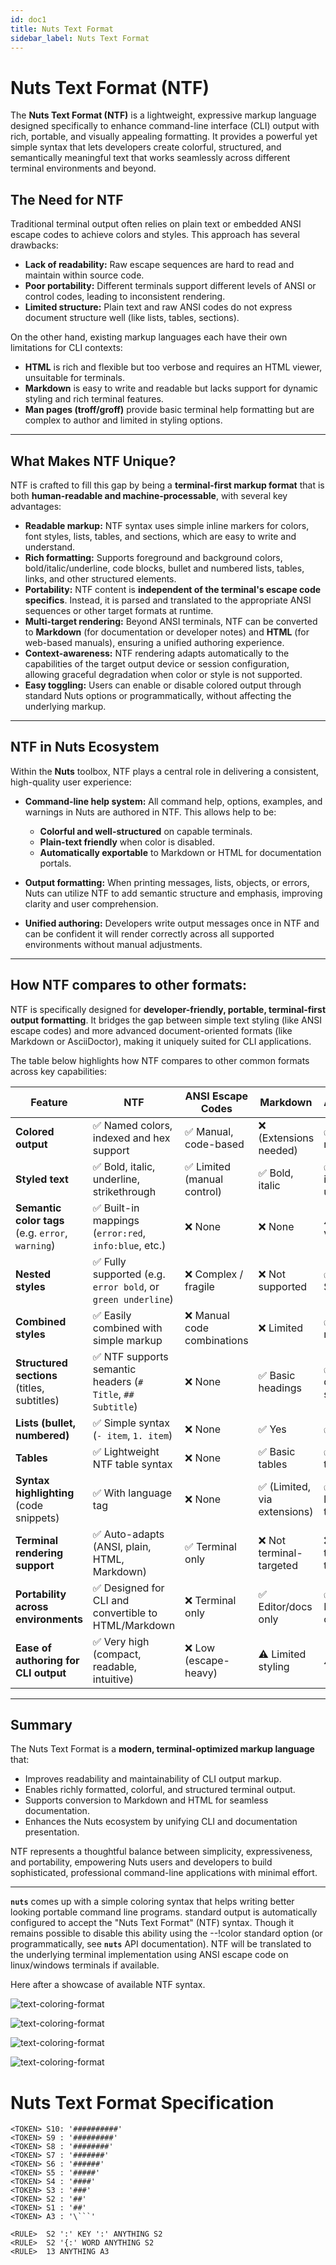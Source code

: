 ```yaml
---
id: doc1
title: Nuts Text Format
sidebar_label: Nuts Text Format
---
```



# Nuts Text Format (NTF)

The **Nuts Text Format (NTF)** is a lightweight, expressive markup language designed specifically to enhance command-line interface (CLI) output with rich, portable, and visually appealing formatting. It provides a powerful yet simple syntax that lets developers create colorful, structured, and semantically meaningful text that works seamlessly across different terminal environments and beyond.

## The Need for NTF

Traditional terminal output often relies on plain text or embedded ANSI escape codes to achieve colors and styles. This approach has several drawbacks:

- **Lack of readability:** Raw escape sequences are hard to read and maintain within source code.
- **Poor portability:** Different terminals support different levels of ANSI or control codes, leading to inconsistent rendering.
- **Limited structure:** Plain text and raw ANSI codes do not express document structure well (like lists, tables, sections).

On the other hand, existing markup languages each have their own limitations for CLI contexts:

- **HTML** is rich and flexible but too verbose and requires an HTML viewer, unsuitable for terminals.
- **Markdown** is easy to write and readable but lacks support for dynamic styling and rich terminal features.
- **Man pages (troff/groff)** provide basic terminal help formatting but are complex to author and limited in styling options.

---

## What Makes NTF Unique?


NTF is crafted to fill this gap by being a **terminal-first markup format** that is both **human-readable and machine-processable**, with several key advantages:

- **Readable markup:** NTF syntax uses simple inline markers for colors, font styles, lists, tables, and sections, which are easy to write and understand.
- **Rich formatting:** Supports foreground and background colors, bold/italic/underline, code blocks, bullet and numbered lists, tables, links, and other structured elements.
- **Portability:** NTF content is **independent of the terminal's escape code specifics**. Instead, it is parsed and translated to the appropriate ANSI sequences or other target formats at runtime.
- **Multi-target rendering:** Beyond ANSI terminals, NTF can be converted to **Markdown** (for documentation or developer notes) and **HTML** (for web-based manuals), ensuring a unified authoring experience.
- **Context-awareness:** NTF rendering adapts automatically to the capabilities of the target output device or session configuration, allowing graceful degradation when color or style is not supported.
- **Easy toggling:** Users can enable or disable colored output through standard Nuts options or programmatically, without affecting the underlying markup.

---

## NTF in Nuts Ecosystem

Within the **Nuts** toolbox, NTF plays a central role in delivering a consistent, high-quality user experience:

- **Command-line help system:** All command help, options, examples, and warnings in Nuts are authored in NTF. This allows help to be:

    - **Colorful and well-structured** on capable terminals.
    - **Plain-text friendly** when color is disabled.
    - **Automatically exportable** to Markdown or HTML for documentation portals.

- **Output formatting:** When printing messages, lists, objects, or errors, Nuts can utilize NTF to add semantic structure and emphasis, improving clarity and user comprehension.

- **Unified authoring:** Developers write output messages once in NTF and can be confident it will render correctly across all supported environments without manual adjustments.

---

## How NTF compares to other formats:

NTF is specifically designed for **developer-friendly, portable, terminal-first output formatting**. It bridges the gap between simple text styling (like ANSI escape codes) and more advanced document-oriented formats (like Markdown or AsciiDoctor), making it uniquely suited for CLI applications.

The table below highlights how NTF compares to other common formats across key capabilities:

| Feature                                  | **NTF**        | **ANSI Escape Codes** | **Markdown**    | **AsciiDoctor** | **HTML**       |
|------------------------------------------|----------------|------------------------|------------------|------------------|----------------|
| **Colored output**                       | ✅ Named colors, indexed and hex support | ✅ Manual, code-based | ❌ (Extensions needed) | ✅ With roles/styles | ✅ CSS/inline styles |
| **Styled text**                          | ✅ Bold, italic, underline, strikethrough | ✅ Limited (manual control) | ✅ Bold, italic | ✅ Bold, italic, underline | ✅ Full style control |
| **Semantic color tags** (e.g. `error`, `warning`) | ✅ Built-in mappings (`error:red`, `info:blue`, etc.) | ❌ None | ❌ None | ⚠️ Manual via roles | ✅ Possible via class |
| **Nested styles**                        | ✅ Fully supported (e.g. `error bold`, or `green underline`) | ❌ Complex / fragile | ❌ Not supported | ✅ Supported | ✅ Fully supported |
| **Combined styles**                      | ✅ Easily combined with simple markup | ❌ Manual code combinations | ❌ Limited | ✅ With roles | ✅ With CSS |
| **Structured sections** (titles, subtitles) | ✅ NTF supports semantic headers (`# Title`, `## Subtitle`) | ❌ None | ✅ Basic headings | ✅ Full document structure | ✅ Rich document structure |
| **Lists (bullet, numbered)**             | ✅ Simple syntax (`- item`, `1. item`) | ❌ None | ✅ Yes | ✅ Yes | ✅ Yes |
| **Tables**                               | ✅ Lightweight NTF table syntax | ❌ None | ✅ Basic tables | ✅ Rich tables | ✅ Rich tables |
| **Syntax highlighting** (code snippets)  | ✅ With language tag | ❌ None | ✅ (Limited, via extensions) | ✅ With language tag | ✅ Full, with JS/CSS |
| **Terminal rendering support**           | ✅ Auto-adapts (ANSI, plain, HTML, Markdown) | ✅ Terminal only | ❌ Not terminal-targeted | ❌ Not terminal-targeted | ❌ Not terminal-targeted |
| **Portability across environments**      | ✅ Designed for CLI and convertible to HTML/Markdown | ❌ Terminal only | ✅ Editor/docs only | ✅ Editor/docs only | ✅ Web/browser only |
| **Ease of authoring for CLI output**     | ✅ Very high (compact, readable, intuitive) | ❌ Low (escape-heavy) | ⚠️ Limited styling | ⚠️ Verbose | ❌ Too verbose for CLI |

---

## Summary

The Nuts Text Format is a **modern, terminal-optimized markup language** that:

- Improves readability and maintainability of CLI output markup.
- Enables richly formatted, colorful, and structured terminal output.
- Supports conversion to Markdown and HTML for seamless documentation.
- Enhances the Nuts ecosystem by unifying CLI and documentation presentation.

NTF represents a thoughtful balance between simplicity, expressiveness, and portability, empowering Nuts users and developers to build sophisticated, professional command-line applications with minimal effort.

---

**```nuts```** comes up with a simple coloring syntax that helps writing better looking portable command line programs.
standard output is automatically configured to accept the "Nuts Text Format" (NTF) syntax. 
Though it remains possible to disable this ability using the --!color standard option (or programmatically, 
see **```nuts```** API documentation). NTF will be translated to the underlying terminal implementation using ANSI 
escape code on linux/windows terminals if available.

Here after a showcase of available NTF syntax.

![text-coloring-format](assets/images/console/text-coloring-format-01.png)


![text-coloring-format](assets/images/console/text-coloring-format-02.png)


![text-coloring-format](assets/images/console/text-coloring-format-03.png)


![text-coloring-format](assets/images/console/text-coloring-format-04.png)

# Nuts Text Format Specification

```
<TOKEN> S10: '##########'
<TOKEN> S9 : '#########'
<TOKEN> S8 : '########'
<TOKEN> S7 : '#######'
<TOKEN> S6 : '######'
<TOKEN> S5 : '#####'
<TOKEN> S4 : '####'
<TOKEN> S3 : '###'
<TOKEN> S2 : '##'
<TOKEN> S1 : '##'
<TOKEN> A3 : '\```'

<RULE>  S2 ':' KEY ':' ANYTHING S2
<RULE>  S2 '{:' WORD ANYTHING S2
<RULE>  13 ANYTHING A3

```
